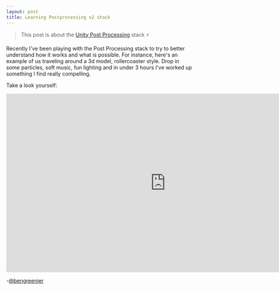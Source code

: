 ```yaml
---
layout: post
title: Learning Postprocessing v2 stack
---
```


> This post is about the [Unity Post Processing](https://github.com/Unity-Technologies/PostProcessing) stack ⚡️ 

Recently I've been playing with the Post Processing stack to try to better understand how it works and what is possible.
For instance, here's an example of us traveling around a 3d model, rollercoaster style. Drop in some particles, soft music, fun lighting
and in under 3 hours I've worked up something I find really compelling.

Take a look yourself:

<iframe width="854" height="480" src="https://www.youtube.com/embed/x-Ee0LjWxwc" frameborder="0" allow="autoplay; encrypted-media" allowfullscreen></iframe>

-[@bengreenier](https://twitter.com/bengreenier)